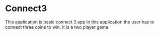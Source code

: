 # Connect3
This application is basic connect 3 app
In this application the user has to connect three coins to win.
It is a two player game
